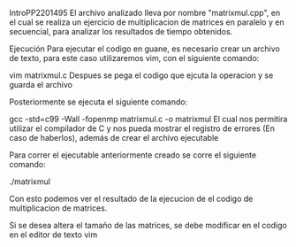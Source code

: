 IntroPP2201495
El archivo analizado lleva por nombre "matrixmul.cpp", en el cual se realiza un ejercicio de multiplicacion de matrices en paralelo y en secuencial, para analizar los resultados de tiempo obtenidos.

Ejecución
Para ejecutar el codigo en guane, es necesario crear un archivo de texto, para este caso utilizaremos vim, con el siguiente comando:

vim matrixmul.c
Despues se pega el codigo que ejcuta la operacion y se guarda el archivo

Posteriormente se ejecuta el siguiente comando:

  gcc -std=c99 -Wall -fopenmp matrixmul.c -o matrixmul
El cual nos permitira utilizar el compilador de C y nos pueda mostrar el registro de errores (En caso de haberlos), además de crear el archivo ejecutable

Para correr el ejecutable anteriormente creado se corre el siguiente comando:

  ./matrixmul
  
Con esto podemos ver el resultado de la ejecucion de el codigo de multiplicacion de matrices.

Si se desea altera el tamaño de las matrices, se debe modificar en el codigo en el editor de texto vim
